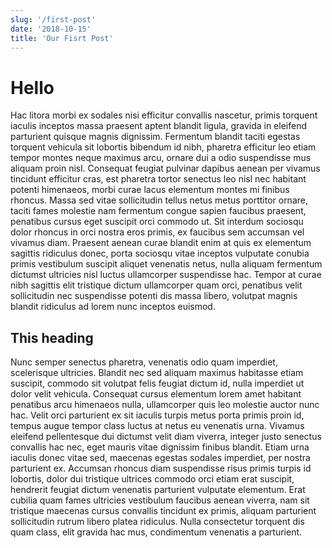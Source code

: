 ```yaml
---
slug: '/first-post'
date: '2018-10-15'
title: 'Our Fisrt Post'
---
```


# Hello

Hac litora morbi ex sodales nisi efficitur convallis nascetur, primis torquent iaculis inceptos massa praesent aptent blandit ligula, gravida in eleifend parturient quisque magnis dignissim. Fermentum blandit taciti egestas torquent vehicula sit lobortis bibendum id nibh, pharetra efficitur leo etiam tempor montes neque maximus arcu, ornare dui a odio suspendisse mus aliquam proin nisl. Consequat feugiat pulvinar dapibus aenean per vivamus tincidunt efficitur cras, est pharetra tortor senectus leo nisl nec habitant potenti himenaeos, morbi curae lacus elementum montes mi finibus rhoncus. Massa sed vitae sollicitudin tellus netus metus porttitor ornare, taciti fames molestie nam fermentum congue sapien faucibus praesent, penatibus cursus eget suscipit orci commodo ut. Sit interdum sociosqu dolor rhoncus in orci nostra eros primis, ex faucibus sem accumsan vel vivamus diam. Praesent aenean curae blandit enim at quis ex elementum sagittis ridiculus donec, porta sociosqu vitae inceptos vulputate conubia primis vestibulum suscipit aliquet venenatis netus, nulla aliquam fermentum dictumst ultricies nisl luctus ullamcorper suspendisse hac. Tempor at curae nibh sagittis elit tristique dictum ullamcorper quam orci, penatibus velit sollicitudin nec suspendisse potenti dis massa libero, volutpat magnis blandit ridiculus ad lorem nunc inceptos euismod.

## This heading

Nunc semper senectus pharetra, venenatis odio quam imperdiet, scelerisque ultricies. Blandit nec sed aliquam maximus habitasse etiam suscipit, commodo sit volutpat felis feugiat dictum id, nulla imperdiet ut dolor velit vehicula. Consequat cursus elementum lorem amet habitant penatibus arcu himenaeos nulla, ullamcorper quis leo molestie auctor nunc hac. Velit orci parturient ex sit iaculis turpis metus porta primis proin id, tempus augue tempor class luctus at netus eu venenatis urna. Vivamus eleifend pellentesque dui dictumst velit diam viverra, integer justo senectus convallis hac nec, eget mauris vitae dignissim finibus blandit. Etiam urna iaculis donec vitae sed, maecenas egestas sodales imperdiet, per nostra parturient ex. Accumsan rhoncus diam suspendisse risus primis turpis id lobortis, dolor dui tristique ultrices commodo orci etiam erat suscipit, hendrerit feugiat dictum venenatis parturient vulputate elementum. Erat cubilia quam fames ultricies vestibulum faucibus aenean viverra, nam sit tristique maecenas cursus convallis tincidunt ex primis, aliquam parturient sollicitudin rutrum libero platea ridiculus. Nulla consectetur torquent dis quam class, elit gravida hac mus, condimentum venenatis a parturient.
